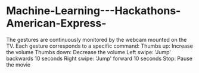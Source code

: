 # Machine-Learning---Hackathons-American-Express-
The gestures are continuously monitored by the webcam mounted on the TV. Each gesture corresponds to a specific command:  Thumbs up:  Increase the volume Thumbs down: Decrease the volume Left swipe: 'Jump' backwards 10 seconds Right swipe: 'Jump' forward 10 seconds   Stop: Pause the movie
